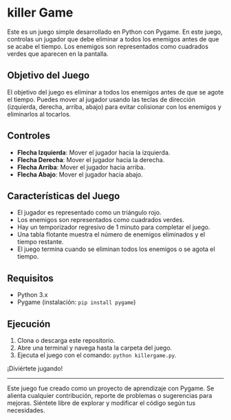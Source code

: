 # killer Game

Este es un juego simple desarrollado en Python con Pygame. En este juego, controlas un jugador que debe eliminar a todos los enemigos antes de que se acabe el tiempo. Los enemigos son representados como cuadrados verdes que aparecen en la pantalla.

## Objetivo del Juego

El objetivo del juego es eliminar a todos los enemigos antes de que se agote el tiempo. Puedes mover al jugador usando las teclas de dirección (izquierda, derecha, arriba, abajo) para evitar colisionar con los enemigos y eliminarlos al tocarlos.

## Controles

- **Flecha Izquierda**: Mover el jugador hacia la izquierda.
- **Flecha Derecha**: Mover el jugador hacia la derecha.
- **Flecha Arriba**: Mover el jugador hacia arriba.
- **Flecha Abajo**: Mover el jugador hacia abajo.

## Características del Juego

- El jugador es representado como un triángulo rojo.
- Los enemigos son representados como cuadrados verdes.
- Hay un temporizador regresivo de 1 minuto para completar el juego.
- Una tabla flotante muestra el número de enemigos eliminados y el tiempo restante.
- El juego termina cuando se eliminan todos los enemigos o se agota el tiempo.

## Requisitos

- Python 3.x
- Pygame (instalación: `pip install pygame`)

## Ejecución

1. Clona o descarga este repositorio.
2. Abre una terminal y navega hasta la carpeta del juego.
3. Ejecuta el juego con el comando: `python killergame.py`.

¡Diviértete jugando!

---

Este juego fue creado como un proyecto de aprendizaje con Pygame. Se alienta cualquier contribución, reporte de problemas o sugerencias para mejoras. Siéntete libre de explorar y modificar el código según tus necesidades.
